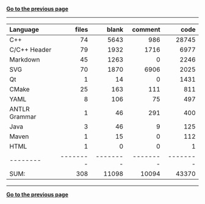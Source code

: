 [**Go to the previous page**](../../README.md)

----

Language|files|blank|comment|code
:-------|-------:|-------:|-------:|-------:
C++|74|5643|986|28745
C/C++ Header|79|1932|1716|6977
Markdown|45|1263|0|2246
SVG|70|1870|6906|2025
Qt|1|14|0|1431
CMake|25|163|111|811
YAML|8|106|75|497
ANTLR Grammar|1|46|291|400
Java|3|46|9|125
Maven|1|15|0|112
HTML|1|0|0|1
--------|--------|--------|--------|--------
SUM:|308|11098|10094|43370

----


[**Go to the previous page**](../../README.md)
